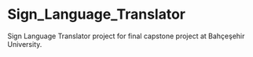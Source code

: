 # Sign_Language_Translator
Sign Language Translator project for final capstone project at Bahçeşehir University.
